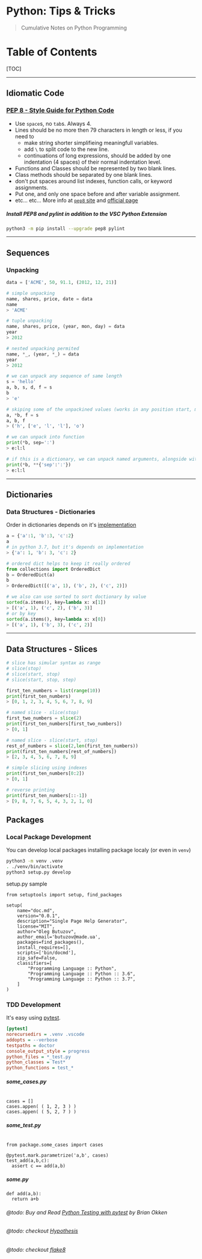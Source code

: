 # Python: Tips & Tricks

>Cumulative Notes on Python Programming

# Table of Contents
[TOC]

---
## Idiomatic Code

### [PEP 8 - Style Guide for Python Code](https://www.python.org/dev/peps/pep-0008/)
* Use `space`s, no `tab`s. Always 4.
* Lines should be no more then 79 characters in length or less, if you need to
  * make string shorter simplifieing meaningfull variables.
  * add `\` to split code to the new line.
  * continuations of long expressions, should be added by one indentation (4 spaces) of their normal indentation level.
* Functions and Classes should be represented by two blank lines.
* Class methods should be separated by one blank lines.
* don't put spaces around list indexes, function calls, or keyword assignments.
* Put one, and only one space before and after variable assignment.
* etc... etc...
More info at [`pep8` site](https://pep8.org/) and [official page](https://www.python.org/dev/peps/pep-0008/)

##### Install PEP8 and pylint in addition to the VSC Python Extension
```bash
python3 -m pip install --upgrade pep8 pylint
```

---
## Sequences

### Unpacking

```python
data = ['ACME', 50, 91.1, (2012, 12, 21)]

# simple unpacking
name, shares, price, date = data
name
> 'ACME'

# tuple unpacking
name, shares, price, (year, mon, day) = data
year
> 2012

# nested unpacking permited
name, *_, (year, *_) = data
year
> 2012

# we can unpack any sequence of same length
s = 'hello'
a, b, s, d, f = s
b
> 'e'

# skiping some of the unpackined values (works in any position start, middle or end)
a, *b, f = s
a, b, f
> ('h', ['e', 'l', 'l'], 'o')

# we can unpack into function
print(*b, sep=':')
> e:l:l

# if this is a dictionary, we can unpack named arguments, alongside with positional.
print(*b, **{'sep':':'})
> e:l:l
```

---
## Dictionaries

### Data Structures - Dictionaries

Order in dictionaries depends on it's [implementation](https://www.youtube.com/watch?v=npw4s1QTmPg)

```python
a = {'a':1, 'b':3, 'c':2}
a
# in python 3.7, but it's depends on implementation
> {'a': 1, 'b': 3, 'c': 2}

# ordered dict helps to keep it really ordered
from collections import OrderedDict
b = OrderedDict(a)
b
> OrderedDict([('a', 1), ('b', 2), ('c', 2)])

# we also can use sorted to sort doctionary by value
sorted(a.items(), key=lambda x: x[1])
> [('a', 1), ('c', 2), ('b', 3)]
# or by key
sorted(a.items(), key=lambda x: x[0])
> [('a', 1), ('b', 3), ('c', 2)]
```

---
## Data Structures - Slices

```python
# slice has simular syntax as range
# slice(stop)
# slice(start, stop)
# slice(start, stop, step)

first_ten_numbers = list(range(10))
print(first_ten_numbers)
> [0, 1, 2, 3, 4, 5, 6, 7, 8, 9]

# named slice - slice(stop)
first_two_numbers = slice(2)
print(first_ten_numbers[first_two_numbers])
> [0, 1]

# named slice - slice(start, stop)
rest_of_numbers = slice(2,len(first_ten_numbers))
print(first_ten_numbers[rest_of_numbers])
> [2, 3, 4, 5, 6, 7, 8, 9]

# simple slicing using indexes
print(first_ten_numbers[0:2])
> [0, 1]

# reverse printing
print(first_ten_numbers[::-1])
> [9, 8, 7, 6, 5, 4, 3, 2, 1, 0]
```


## Packages

### Local Package Development

You can develop local packages installing package localy (or even in `venv`)

```bash
python3 -m venv .venv
. ./venv/bin/activate
python3 setup.py develop
```

setup.py sample
```python3
from setuptools import setup, find_packages

setup(
    name="doc.md",
    version="0.0.1",
    description="Single Page Help Generator",
    license="MIT",
    author="Oleg Butuzov",
    author_email='butuzov@made.ua',
    packages=find_packages(),
    install_requires=[],
    scripts=['bin/docmd'],
    zip_safe=False,
    classifiers=[
        "Programming Language :: Python",
        "Programming Language :: Python :: 3.6",
        "Programming Language :: Python :: 3.7",
    ]
)
```

### TDD Development

It's easy using [pytest](https://docs.pytest.org/en/latest/index.html).

```ini
[pytest]
norecursedirs = .venv .vscode
addopts = --verbose
testpaths = doctor
console_output_style = progress
python_files = *_test.py
python_classes = Test*
python_functions = test_*
```

##### some_cases.py
```python3

cases = []
cases.appen( ( 1, 2, 3 ) )
cases.appen( ( 5, 2, 7 ) )
```

##### some_test.py
```python3

from package.some_cases import cases

@pytest.mark.parametrize('a,b', cases)
test_add(a,b,c):
  assert c == add(a,b)
```

##### some.py
```python3
def add(a,b):
  return a+b
```
###### @todo: Buy and Read [Python Testing with pytest](https://pragprog.com/book/bopytest/python-testing-with-pytest) by Brian Okken
###### @todo: checkout [Hypothesis](https://hypothesis.readthedocs.io/en/latest/)
###### @todo: checkout [flake8](https://pypi.org/project/flake8/)
